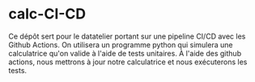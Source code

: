 # calc-CI-CD


Ce dépôt sert pour le datatelier portant sur une pipeline CI/CD avec les Github Actions. On utilisera un programme python qui simulera une calculatrice qu'on valide à l'aide de tests unitaires. À l'aide des github actions, nous mettrons à jour notre calculatrice et nous exécuterons les tests.